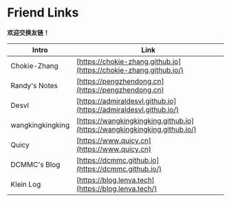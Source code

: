 # Friend Links

**欢迎交换友链！**



| Intro            | Link                                                         |
| ---------------- | ------------------------------------------------------------ |
| Chokie-Zhang     | [https://chokie-zhang.github.io](https://chokie-zhang.github.io/) |
| Randy's Notes    | [https://pengzhendong.cn](https://pengzhendong.cn)           |
| Desvl            | [https://admiraldesvl.github.io](https://admiraldesvl.github.io/) |
| wangkingkingking | [https://wangkingkingking.github.io](https://wangkingkingking.github.io/) |
| Quicy            | [https://www.quicy.cn](https://www.quicy.cn)                 |
| DCMMC's Blog     | [https://dcmmc.github.io](https://dcmmc.github.io/)          |
| Klein Log        | [https://blog.lenva.tech](https://blog.lenva.tech/)          |

